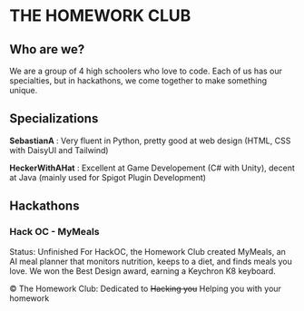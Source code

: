 # THE HOMEWORK CLUB
## Who are we?
We are a group of 4 high schoolers who love to code. Each of us has our specialties, but in hackathons, we come together to make something unique.
## Specializations
**SebastianA**
: Very fluent in Python, pretty good at web design (HTML, CSS with DaisyUI and Tailwind)

**HeckerWithAHat**
: Excellent at Game Developement (C# with Unity), decent at Java (mainly used for Spigot Plugin Development)

## Hackathons
### Hack OC - MyMeals
Status: Unfinished
For HackOC, the Homework Club created MyMeals, an AI meal planner that monitors nutrition, keeps to a diet, and finds meals you love. We won the Best Design award, earning a Keychron K8 keyboard.


©️ The Homework Club: Dedicated to ~~Hacking you~~ Helping you with your homework
